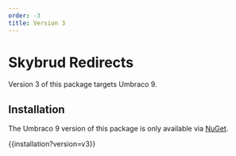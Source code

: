 ```yaml
---
order: -3
title: Version 3
---
```


# Skybrud Redirects

Version 3 of this package targets Umbraco 9.

## Installation

The Umbraco 9 version of this package is only available via [NuGet](https://www.nuget.org/packages/Skybrud.Umbraco.Redirects). 

{{installation?version=v3}}

